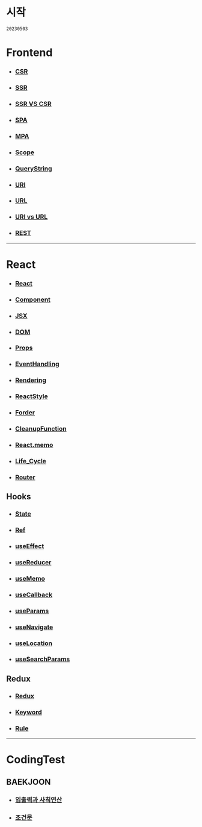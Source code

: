 # 시작

`20230503`

# Frontend
- ### [CSR](/Frontend/CSR.md)
- ### [SSR](/Frontend/SSR.md)
- ### [SSR VS CSR](/Frontend/SSR%20vs%20CSR.md)
- ### [SPA](/Frontend/SPA.md)
- ### [MPA](/Frontend/SPA.md)
- ### [Scope](/Frontend/Scope.md)
- ### [QueryString](/Frontend/queryString.md)
- ### [URI](/Frontend/URI.md)
- ### [URL](/Frontend/URL.md)
- ### [URI vs URL](/Frontend/URI%20vs%20URL.md)
- ### [REST](/Frontend/REST.md)
---
# React
- ### [React](/React/React.md)
- ### [Component](/React/Component.md)
- ### [JSX](/React//JSX.md)
- ### [DOM](/React/DOM.md)
- ### [Props](/React/Props.md)
- ### [EventHandling](/React/Event.md)
- ### [Rendering](/React/Rendering.md)
- ### [ReactStyle](/React/Style.md)
- ### [Forder](/React/Forder.md)
- ### [CleanupFunction](/React//CleanupFunction.md)
- ### [React.memo](/React/React.memo.md)
- ### [Life_Cycle](/React/Lifecycle.md)
- ### [Router](/React/Router.md)

## Hooks

- ### [State](/React/State.md)
- ### [Ref](/React/Ref.md)
- ### [useEffect](/React/useEffect.md)
- ### [useReducer](/React/useReducer.md)
- ### [useMemo](/React/useMemo.md)
- ### [useCallback](/React/useCallback.md)
- ### [useParams](/React/useParams.md)
- ### [useNavigate](/React/useNavigate.md)
- ### [useLocation](/React/useLocation.md)
- ### [useSearchParams](/React/useSearchParams.md)

## Redux

- ### [Redux](/React/Redux/Redux.md)
- ### [Keyword](/React/Redux/Keyword.md)
- ### [Rule](/React/Redux/Rule.md)

---

# CodingTest
  ## BAEKJOON
  - ### [입출력과 사칙연산](/CodingTest/baekjoon/%EC%9E%85%EC%B6%9C%EB%A0%A5%EA%B3%BC%20%EC%82%AC%EC%B9%99%EC%97%B0%EC%82%B0/)
  - ### [조건문](/CodingTest/baekjoon/%EC%A1%B0%EA%B1%B4%EB%AC%B8/)
